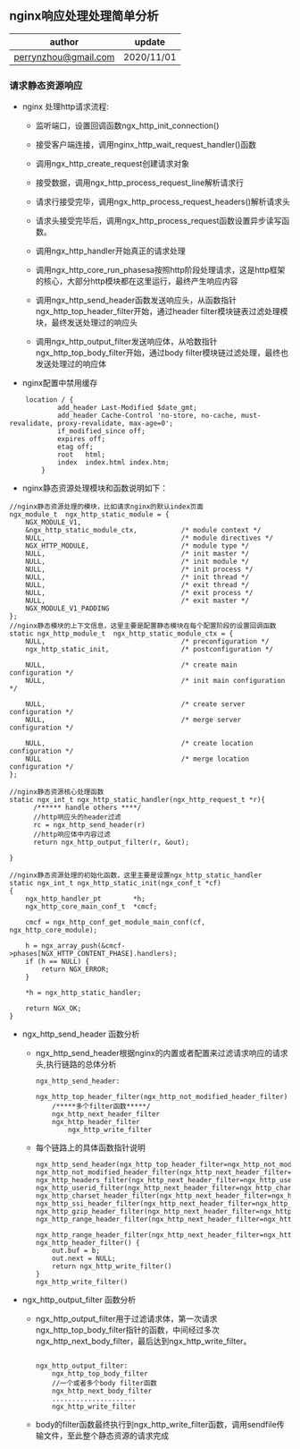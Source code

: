 ## nginx响应处理处理简单分析

| author | update |
| ------ | ------ |
| perrynzhou@gmail.com | 2020/11/01 |

### 请求静态资源响应

- nginx 处理http请求流程:

  - 监听端口，设置回调函数ngx_http_init_connection()

  - 接受客户端连接，调用nginx_http_wait_request_handler()函数

  - 调用ngx_http_create_request创建请求对象

  - 接受数据，调用ngx_http_process_request_line解析请求行

  - 请求行接受完毕，调用ngx_http_process_request_headers()解析请求头

  - 请求头接受完毕后，调用ngx_http_process_request函数设置异步读写函数。

  - 调用ngx_http_handler开始真正的请求处理

  - 调用ngx_http_core_run_phasesa按照http阶段处理请求，这是http框架的核心，大部分http模块都在这里运行，最终产生响应内容

  - 调用ngx_http_send_header函数发送响应头，从函数指针ngx_http_top_header_filter开始，通过header filter模块链表过滤处理模块，最终发送处理过的响应头

  - 调用ngx_http_output_filter发送响应体，从哈数指针ngx_http_top_body_filter开始，通过body filter模块链过滤处理，最终也发送处理过的响应体

- nginx配置中禁用缓存
```
    location / {
            add_header Last-Modified $date_gmt;
            add_header Cache-Control 'no-store, no-cache, must-revalidate, proxy-revalidate, max-age=0';
            if_modified_since off;
            expires off;
            etag off;
            root   html;
            index  index.html index.htm;
        }

```
- nginx静态资源处理模块和函数说明如下：
```
//nginx静态资源处理的模块，比如请求nginx的默认index页面
ngx_module_t  ngx_http_static_module = {
    NGX_MODULE_V1,
    &ngx_http_static_module_ctx,           /* module context */
    NULL,                                  /* module directives */
    NGX_HTTP_MODULE,                       /* module type */
    NULL,                                  /* init master */
    NULL,                                  /* init module */
    NULL,                                  /* init process */
    NULL,                                  /* init thread */
    NULL,                                  /* exit thread */
    NULL,                                  /* exit process */
    NULL,                                  /* exit master */
    NGX_MODULE_V1_PADDING
};
//nginx静态模块的上下文信息，这里主要是配置静态模块在每个配置阶段的设置回调函数
static ngx_http_module_t  ngx_http_static_module_ctx = {
    NULL,                                  /* preconfiguration */
    ngx_http_static_init,                  /* postconfiguration */

    NULL,                                  /* create main configuration */
    NULL,                                  /* init main configuration */

    NULL,                                  /* create server configuration */
    NULL,                                  /* merge server configuration */

    NULL,                                  /* create location configuration */
    NULL                                   /* merge location configuration */
};

//nginx静态资源核心处理函数
static ngx_int_t ngx_http_static_handler(ngx_http_request_t *r){
	  /****** handle others ****/
	  //http响应头的header过滤
	  rc = ngx_http_send_header(r)
	  //http响应体中内容过滤
	  return ngx_http_output_filter(r, &out);
	  
}

//nginx静态资源处理的初始化函数，这里主要是设置ngx_http_static_handler
static ngx_int_t ngx_http_static_init(ngx_conf_t *cf)
{
    ngx_http_handler_pt        *h;
    ngx_http_core_main_conf_t  *cmcf;

    cmcf = ngx_http_conf_get_module_main_conf(cf, ngx_http_core_module);

    h = ngx_array_push(&cmcf->phases[NGX_HTTP_CONTENT_PHASE].handlers);
    if (h == NULL) {
        return NGX_ERROR;
    }

    *h = ngx_http_static_handler;

    return NGX_OK;
}

```

- ngx_http_send_header 函数分析
  - ngx_http_send_header根据nginx的内置或者配置来过滤请求响应的请求头,执行链路的总体分析
  
    ```
   	ngx_http_send_header:
   		ngx_http_top_header_filter(ngx_http_not_modified_header_filter)
   		/*****多个filter函数*****/
   		ngx_http_next_header_filter
   		ngx_http_header_filter
   	 		ngx_http_write_filter

    ```

  - 每个链路上的具体函数指针说明

    ```
    ngx_http_send_header(ngx_http_top_header_filter=ngx_http_not_modified_header_filter)
    ngx_http_not_modified_header_filter(ngx_http_next_header_filter=ngx_http_headers_filter)
    ngx_http_headers_filter(ngx_http_next_header_filter=ngx_http_userid_filter)
    ngx_http_userid_filter(ngx_http_next_header_filter=ngx_http_charset_header_filter)
    ngx_http_charset_header_filter(ngx_http_next_header_filter=ngx_http_ssi_header_filter)
    ngx_http_ssi_header_filter(ngx_http_next_header_filter=ngx_http_gzip_header_filter)
    ngx_http_gzip_header_filter(ngx_http_next_header_filter=ngx_http_range_header_filter)
    ngx_http_range_header_filter(ngx_http_next_header_filter=ngx_http_chunked_header_filter)
    	
    ngx_http_range_header_filter(ngx_http_next_header_filter=ngx_http_header_filter)
    ngx_http_header_filter() {
        out.buf = b;
        out.next = NULL;
        return ngx_http_write_filter()
    }
    ngx_http_write_filter()
    
    ```


- ngx_http_output_filter 函数分析

  - ngx_http_output_filter用于过滤请求体，第一次请求ngx_http_top_body_filter指针的函数，中间经过多次ngx_http_next_body_filter，最后达到ngx_http_write_filter。

    ```

    ngx_http_output_filter:
    	ngx_http_top_body_filter
    	//一个或者多个body filter函数
    	ngx_http_next_body_filter
    	.....................
    	ngx_http_write_filter
    
    ```

  - body的filter函数最终执行到ngx_http_write_filter函数，调用sendfile传输文件，至此整个静态资源的请求完成